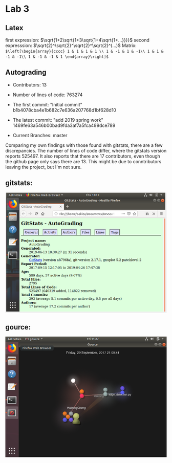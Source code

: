 # Lab 3

## Latex

first expression: $\sqrt{1+2\sqrt{1+3\sqrt{1+4\sqrt{1+...}}}}$
second expresssion: $\sqrt{2}^\sqrt{2}^\sqrt{2}^\sqrt{2}^(...)$
Matrix: 
`$\left[\begin{array}{cccc}
1 & 1 & 1 & 1 \\
1 & -1 & 1 & -1\\
1 & 1 & -1 & -1\\
1 & -1 & -1 & 1
\end{array}\right]$`


## Autograding

- Contributors: 13

- Number of lines of code: 763274

- The first commit: "Initial commit" 
b1b4078cba4e1b682c7e636a207768d1bf628d10

- The latest commit: "add 2019 spring work"  1469fe63a546b00bad9fda3af7a5fca499dce789

- Current Branches: master

Comparing my own findings with those found with gitstats, there are a few discrepancies. The number of lines of code differ, where the gitstats version reports 525497. It also reports that there are 17 contributors, even though the github page only says there are 13. This might be due to conntributors leaving the project, but I'm not sure. 

## gitstats: 
![gitstats](https://raw.githubusercontent.com/oakleyaidan21/OSSLabs/master/labScreenShots/gitstats.PNG)




## gource:
![gource](https://raw.githubusercontent.com/oakleyaidan21/OSSLabs/master/labScreenShots/gource.PNG)




